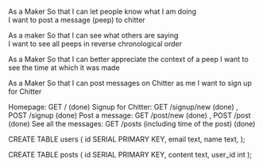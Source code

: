 As a Maker
So that I can let people know what I am doing  
I want to post a message (peep) to chitter

As a maker
So that I can see what others are saying  
I want to see all peeps in reverse chronological order

As a Maker
So that I can better appreciate the context of a peep
I want to see the time at which it was made

As a Maker
So that I can post messages on Chitter as me
I want to sign up for Chitter



Homepage: GET / (done)
Signup for Chitter: GET /signup/new (done)  , POST /signup (done)
Post a message: GET /post/new (done)   , POST /post (done) 
See all the messages:  GET /posts (including time of the post) (done)



CREATE TABLE users (
    id SERIAL PRIMARY KEY,
    email text,
    name text,
);

CREATE TABLE posts (
    id SERIAL PRIMARY KEY,
    content text,
    user_id int
);